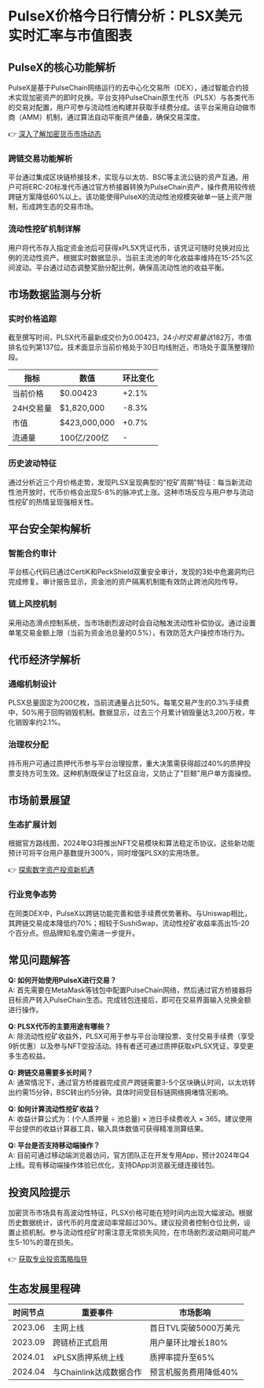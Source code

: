 # PulseX价格今日行情分析：PLSX美元实时汇率与市值图表

## PulseX的核心功能解析

PulseX是基于PulseChain网络运行的去中心化交易所（DEX），通过智能合约技术实现加密资产的即时兑换。平台支持PulseChain原生代币（PLSX）与各类代币的交易对配置，用户可参与流动性池构建并获取手续费分成。该平台采用自动做市商（AMM）机制，通过算法自动平衡资产储备，确保交易深度。

👉 [深入了解加密货币市场动态](https://bit.ly/okx_welcome)

### 跨链交易功能解析
平台通过集成区块链桥接技术，实现与以太坊、BSC等主流公链的资产互通。用户可将ERC-20标准代币通过官方桥接器转换为PulseChain资产，操作费用较传统跨链方案降低60%以上。该功能使得PulseX的流动性池规模突破单一链上资产限制，形成跨生态的交易市场。

### 流动性挖矿机制详解
用户将代币存入指定资金池后可获得xPLSX凭证代币，该凭证可随时兑换对应比例的流动性资产。根据实时数据显示，当前主流池的年化收益率维持在15-25%区间波动。平台通过动态调整奖励分配比例，确保高流动性池的收益平衡。

## 市场数据监测与分析

### 实时价格追踪
截至撰写时间，PLSX代币最新成交价为$0.00423，24小时交易量达$182万，市值排名位列第137位。技术面显示当前价格处于30日均线附近，市场处于震荡整理阶段。

| 指标         | 数值          | 环比变化   |
|--------------|---------------|------------|
| 当前价格     | $0.00423      | +2.1%      |
| 24H交易量    | $1,820,000    | -8.3%      |
| 市值         | $423,000,000  | +0.7%      |
| 流通量       | 100亿/200亿   | -          |

### 历史波动特征
通过分析近三个月价格走势，发现PLSX呈现典型的"挖矿周期"特征：每当新流动性池开放时，代币价格会出现5-8%的脉冲式上涨。这种市场反应与用户参与流动性挖矿的热情呈现强相关性。

## 平台安全架构解析

### 智能合约审计
平台核心代码已通过CertiK和PeckShield双重安全审计，发现的3处中危漏洞均已完成修复。审计报告显示，资金池的资产隔离机制能有效防止跨池风险传导。

### 链上风控机制
采用动态滑点控制系统，当市场剧烈波动时会自动触发流动性补偿协议。通过设置单笔交易金额上限（当前为资金池总量的0.5%），有效防范大户操控市场行为。

## 代币经济学解析

### 通缩机制设计
PLSX总量固定为200亿枚，当前流通量占比50%。每笔交易产生的0.3%手续费中，50%用于回购销毁机制。数据显示，过去三个月累计销毁量达3,200万枚，年化销毁率约2.1%。

### 治理权分配
持币用户可通过质押代币参与平台治理投票，重大决策需获得超过40%的质押投票支持方可生效。这种机制既保证了社区自治，又防止了"巨鲸"用户单方面操控。

## 市场前景展望

### 生态扩展计划
根据官方路线图，2024年Q3将推出NFT交易模块和算法稳定币协议。这些新功能预计可将平台用户基数提升300%，同时增强PLSX的实用场景。

👉 [探索数字资产投资新机遇](https://bit.ly/okx_welcome)

### 行业竞争态势
在同类DEX中，PulseX以跨链功能完善和低手续费优势著称。与Uniswap相比，其跨链交易成本降低约70%；相较于SushiSwap，流动性挖矿收益率高出15-20个百分点。但品牌知名度仍需进一步提升。

## 常见问题解答

**Q: 如何开始使用PulseX进行交易？**  
A: 首先需要在MetaMask等钱包中配置PulseChain网络，然后通过官方桥接器将目标资产转入PulseChain生态。完成钱包连接后，即可在交易界面输入兑换金额进行操作。

**Q: PLSX代币的主要用途有哪些？**  
A: 除流动性挖矿收益外，PLSX可用于参与平台治理投票、支付交易手续费（享受9折优惠）以及参与NFT空投活动。持有者还可通过质押获取xPLSX凭证，享受更多生态权益。

**Q: 跨链交易需要多长时间？**  
A: 通常情况下，通过官方桥接器完成资产跨链需要3-5个区块确认时间，以太坊转出约需15分钟，BSC转出约5分钟。具体时间受目标链网络拥堵情况影响。

**Q: 如何计算流动性挖矿收益？**  
A: 收益计算公式为：(个人质押量 ÷ 池总量) × 池日手续费收入 × 365。建议使用平台提供的收益计算器工具，输入具体数值可获得精准测算结果。

**Q: 平台是否支持移动端操作？**  
A: 目前可通过移动端浏览器访问，官方团队正在开发专用App，预计2024年Q4上线。现有移动端操作体验已优化，支持DApp浏览器无缝连接钱包。

## 投资风险提示

加密货币市场具有高波动性特征，PLSX价格可能在短时间内出现大幅波动。根据历史数据统计，该代币的月度波动率常超过30%。建议投资者控制仓位比例，设置止损机制。参与流动性挖矿时需注意无常损失风险，在市场剧烈波动期间可能产生5-10%的潜在损失。

👉 [获取专业投资策略指导](https://bit.ly/okx_welcome)

## 生态发展里程碑

| 时间节点   | 重要事件                     | 市场影响                 |
|------------|------------------------------|--------------------------|
| 2023.06    | 主网上线                     | 首日TVL突破5000万美元    |
| 2023.09    | 跨链桥正式启用               | 用户量环比增长180%       |
| 2024.01    | xPLSX质押系统上线            | 质押率提升至65%          |
| 2024.04    | 与Chainlink达成数据合作      | 预言机服务费用降低40%    |
